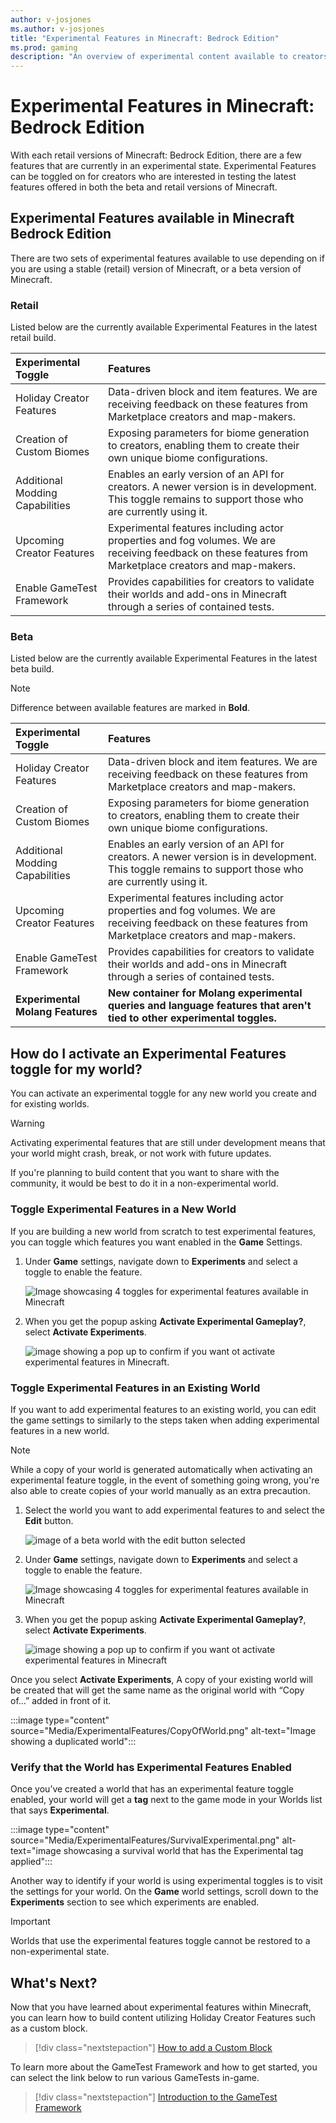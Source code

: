 ```yaml
---
author: v-josjones
ms.author: v-josjones
title: "Experimental Features in Minecraft: Bedrock Edition"
ms.prod: gaming
description: "An overview of experimental content available to creators in Minecraft: Bedrock Edition"
---
```


# Experimental Features in Minecraft: Bedrock Edition

With each retail versions of Minecraft: Bedrock Edition, there are a few features that are currently in an experimental state. Experimental Features can be toggled on for creators who are interested in testing the latest features offered in both the beta and retail versions of Minecraft.

## Experimental Features available in Minecraft Bedrock Edition

There are two sets of experimental features available to use depending on if you are using a stable (retail) version of Minecraft, or a beta version of Minecraft.

### Retail

Listed below are the currently available Experimental Features in the latest retail build.

| Experimental Toggle |Features |
|:------|:------|
|Holiday Creator Features |Data-driven block and item features. We are receiving feedback on these features from Marketplace creators and map-makers.|
|Creation of Custom Biomes|Exposing parameters for biome generation to creators, enabling them to create their own unique biome configurations. |
|Additional Modding Capabilities |Enables an early version of an API for creators. A newer version is in development. This toggle remains to support those who are currently using it. |
|Upcoming Creator Features |Experimental features including actor properties and fog volumes. We are receiving feedback on these features from Marketplace creators and map-makers.|
|Enable GameTest Framework |Provides capabilities for creators to validate their worlds and add-ons in Minecraft through a series of contained tests. |

### Beta

Listed below are the currently available Experimental Features in the latest beta build.

> [!NOTE]
> Difference between available features are marked in **Bold**.

| Experimental Toggle |Features |
|:------|:------|
|Holiday Creator Features |Data-driven block and item features. We are receiving feedback on these features from Marketplace creators and map-makers.|
|Creation of Custom Biomes|Exposing parameters for biome generation to creators, enabling them to create their own unique biome configurations. |
|Additional Modding Capabilities |Enables an early version of an API for creators. A newer version is in development. This toggle remains to support those who are currently using it. |
|Upcoming Creator Features |Experimental features including actor properties and fog volumes. We are receiving feedback on these features from Marketplace creators and map-makers.|
|Enable GameTest Framework |Provides capabilities for creators to validate their worlds and add-ons in Minecraft through a series of contained tests. |
|**Experimental Molang Features** |**New container for Molang experimental queries and language features that aren't tied to other experimental toggles.** |

## How do I activate an Experimental Features toggle for my world?

You can activate an experimental toggle for any new world you create and for existing worlds.

> [!WARNING]
> Activating experimental features that are still under development means that your world might crash, break, or not work with future updates.

If you're planning to build content that you want to share with the community, it would be best to do it in a non-experimental world.

### Toggle Experimental Features in a New World

If you are building a new world from scratch to test experimental features, you can toggle which features you want enabled in the **Game** Settings.

1. Under **Game** settings, navigate down to **Experiments** and select a toggle to enable the feature.

   ![Image showcasing 4 toggles for experimental features available in Minecraft](Media/ExperimentalFeatures/ExperimentalToggle.png)

2. When you get the popup asking **Activate Experimental Gameplay?**, select **Activate Experiments**.

   ![image showing a pop up to confirm if you want ot activate experimental features in Minecraft.](Media/ExperimentalFeatures/ActivateExperiments.png)

### Toggle Experimental Features in an Existing World

If you want to add experimental features to an existing world, you can edit the game settings to similarly to the steps taken when adding experimental features in a new world.

> [!NOTE]
> While a copy of your world is generated automatically when activating an experimental feature toggle, in the event of something going wrong, you're also able to create copies of your world manually as an extra precaution.

1. Select the world you want to add experimental features to and select the **Edit** button.

   ![image of a beta world with the edit button selected](Media/ExperimentalFeatures/Edit.png)

2. Under **Game** settings, navigate down to **Experiments** and select a toggle to enable the feature.

   ![Image showcasing 4 toggles for experimental features available in Minecraft](Media/ExperimentalFeatures/ExperimentalToggle.png)

3. When you get the popup asking **Activate Experimental Gameplay?**, select **Activate Experiments**.

   ![image showing a pop up to confirm if you want ot activate experimental features in Minecraft](Media/ExperimentalFeatures/ActivateExperiments.png)

Once you select **Activate Experiments**, A copy of your existing world will be created that will get the same name as the original world with “Copy of...” added in front of it.

:::image type="content" source="Media/ExperimentalFeatures/CopyOfWorld.png" alt-text="Image showing a duplicated world":::

### Verify that the World has Experimental Features Enabled

Once you’ve created a world that has an experimental feature toggle enabled, your world will get a **tag** next to the game mode in your Worlds list that says **Experimental**.

:::image type="content" source="Media/ExperimentalFeatures/SurvivalExperimental.png" alt-text="image showcasing a survival world that has the Experimental tag applied":::

Another way to identify if your world is using experimental toggles is to visit the settings for your world. On the **Game** world settings, scroll down to the **Experiments** section to see which experiments are enabled.

> [!IMPORTANT]
> Worlds that use the experimental features toggle cannot be restored to a non-experimental state.

## What's Next?

Now that you have learned about experimental features within Minecraft, you can learn how to build content utilizing Holiday Creator Features such as a custom block.

> [!div class="nextstepaction"]
> [How to add a Custom Block](CustomBlock.md)

To learn more about the GameTest Framework and how to get started, you can select the link below to run various GameTests in-game.

> [!div class="nextstepaction"]
> [Introduction to the GameTest Framework](GameTestGettingStarted.md)
